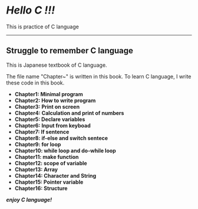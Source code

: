 # ***Hello C !!!***
This is practice of C language

***

## Struggle to remember C language
This is Japanese textbook of C language.

The file name "Chapter~" is written in this book.
To learn C language, I write these code in this book.

+ **Chapter1: Minimal program**
+ **Chapter2: How to write program**
+ **Chapter3: Print on screen**
+ **Chapter4: Calculation and print of numbers**
+ **Chapter5: Declare variables**
+ **Chapter6: Input from keyboad**
+ **Chapter7: If sentence**
+ **Chapter8: if-else and switch sentece**
+ **Chapter9: for loop**
+ **Chapter10: while loop and do-while loop**
+ **Chapter11: make function**
+ **Chapter12: scope of variable**
+ **Chapter13: Array**
+ **Chapter14: Character and String**
+ **Chapter15: Pointer variable**
+ **Chapter16: Structure**

***enjoy C language!***
